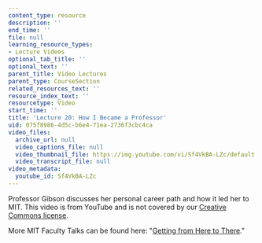 ```yaml
---
content_type: resource
description: ''
end_time: ''
file: null
learning_resource_types:
- Lecture Videos
optional_tab_title: ''
optional_text: ''
parent_title: Video Lectures
parent_type: CourseSection
related_resources_text: ''
resource_index_text: ''
resourcetype: Video
start_time: ''
title: 'Lecture 20: How I Became a Professor'
uid: 075f8986-4d5c-b6e4-71ea-2736f3cbc4ca
video_files:
  archive_url: null
  video_captions_file: null
  video_thumbnail_file: https://img.youtube.com/vi/Sf4VkBA-LZc/default.jpg
  video_transcript_file: null
video_metadata:
  youtube_id: Sf4VkBA-LZc
---
```


Professor Gibson discusses her personal career path and how it led her to MIT. This video is from YouTube and is not covered by our [Creative Commons license](/terms/#cc).

More MIT Faculty Talks can be found here: "[Getting from Here to There](http://chancellor.mit.edu/news/faculty-talks-getting-from-here-to-there)."